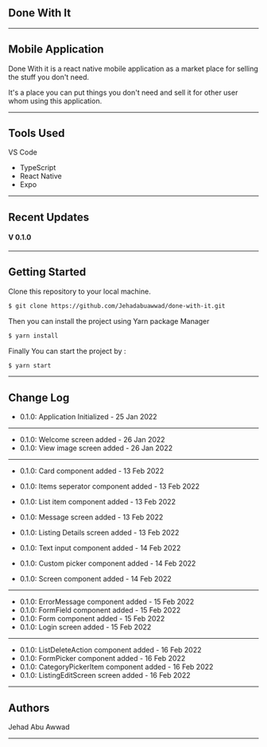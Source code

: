 ## Done With It

---

## Mobile Application

Done With it is a react native mobile application as a market place for selling the stuff you don't need.

It's a place you can put things you don't need and sell it for other user whom using this application.

---

## Tools Used

VS Code

- TypeScript
- React Native
- Expo

---

## Recent Updates

#### V 0.1.0

---

## Getting Started

Clone this repository to your local machine.

```bash
$ git clone https://github.com/Jehadabuawwad/done-with-it.git
```

Then you can install the project using Yarn package Manager

```bash
$ yarn install
```

Finally You can start the project by :

```bash
$ yarn start
```

---

<!-- ## Usage -->

<!-- **_[Provide some images of your app with brief description as title]_** -->

<!-- ### Overview of Recent Posts -->

<!-- ![Overview of Recent Posts](https://via.placeholder.com/500x250) -->

<!-- ### Creating a Post -->

<!-- ![Post Creation](https://via.placeholder.com/500x250) -->

<!-- ### Enriching a Post -->

<!-- ![Enriching Post](https://via.placeholder.com/500x250) -->

<!-- ### Viewing Post Details -->

<!-- ![Details of Post](https://via.placeholder.com/500x250) -->

<!-- --- -->

## Change Log

- 0.1.0: Application Initialized - 25 Jan 2022

---

- 0.1.0: Welcome screen added - 26 Jan 2022
- 0.1.0: View image screen added - 26 Jan 2022

---

- 0.1.0: Card component added - 13 Feb 2022
- 0.1.0: Items seperator component added - 13 Feb 2022
- 0.1.0: List item component added - 13 Feb 2022
- 0.1.0: Message screen added - 13 Feb 2022
- 0.1.0: Listing Details screen added - 13 Feb 2022

- 0.1.0: Text input component added - 14 Feb 2022
- 0.1.0: Custom picker component added - 14 Feb 2022
- 0.1.0: Screen component added - 14 Feb 2022

---

- 0.1.0: ErrorMessage component added - 15 Feb 2022
- 0.1.0: FormField component added - 15 Feb 2022
- 0.1.0: Form component added - 15 Feb 2022
- 0.1.0: Login screen added - 15 Feb 2022

---

- 0.1.0: ListDeleteAction component added - 16 Feb 2022
- 0.1.0: FormPicker component added - 16 Feb 2022
- 0.1.0: CategoryPickerItem component added - 16 Feb 2022
- 0.1.0: ListingEditScreen screen added - 16 Feb 2022

---

## Authors

Jehad Abu Awwad

---
